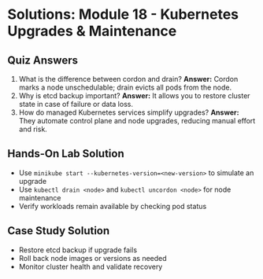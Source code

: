 # Solutions: Module 18 - Kubernetes Upgrades & Maintenance

## Quiz Answers
1. What is the difference between cordon and drain?
   **Answer:** Cordon marks a node unschedulable; drain evicts all pods from the node.
2. Why is etcd backup important?
   **Answer:** It allows you to restore cluster state in case of failure or data loss.
3. How do managed Kubernetes services simplify upgrades?
   **Answer:** They automate control plane and node upgrades, reducing manual effort and risk.

## Hands-On Lab Solution
- Use `minikube start --kubernetes-version=<new-version>` to simulate an upgrade
- Use `kubectl drain <node>` and `kubectl uncordon <node>` for node maintenance
- Verify workloads remain available by checking pod status

## Case Study Solution
- Restore etcd backup if upgrade fails
- Roll back node images or versions as needed
- Monitor cluster health and validate recovery